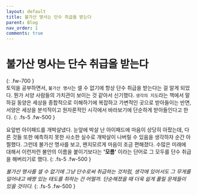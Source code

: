 ```yaml
---
layout: default
title: 불가산 명사는 단수 취급을 받는다
parent: Blog
nav_order: 1
comments: true
---
```


# 불가산 명사는 단수 취급을 받는다

{: .fw-700 }
<br>
토익을 공부하면서, `불가산 명사`는 셀 수 없기에 항상 단수 취급을 받는다는 걸 알게 되었다. 뭔가 서양 사람들의 가치관이 보이는 것 같아서 신기했다. `생각의 지도`라는 책에서 말하길 동양은 세상을 종합적으로 이해하기에 복잡하고 가변적인 곳으로 받아들이는 반면, 서양은 세상을 분석적이고 원자론적인 시각에서 바라보기에 단순하게 받아들인다고 한다.
{: .fs-5 .fw-500 }

요앞번 아이패드를 개박살냈다. 눈앞에 박살 난 아이패드에 마음이 상당히 아팠는데, 다른 것들 또한 예측하지 못한 사소한 실수로 개박살이 나버릴 수 있음을 생각하자 순간 아찔했다. 그런데 불가산 명사를 보고, 왠지모르게 마음이 조금 편해졌다. 수많은 미래에 대해서 이런저런 불안의 이름을 붙이기보다는 **'모름'** 이라는 단어로 그 모두를 단수 취급을 해버리기로 했다.
{: .fs-5 .fw-500 }

_불가산 명사를 셀 수 없기에 그냥 단수로써 취급하는 것처럼, 생각에 있어서도 그 무게를 덜어내고 배짱 있는 태도를 취하는 건 어떨까. 단순해졌을 때 더욱 쉽게 풀릴 문제들이 있을 것이다._
{: .fs-5 .fw-500 }
